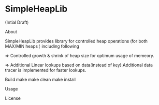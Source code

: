 SimpleHeapLib
=============

(Intial Draft)

About

SimpleHeapLib  provides library for controlled heap operations (for both MAX/MIN heaps )
including following 

=> Controlled growth & shrink of heap size for optimum usage of memeory.

=> Additional Linear lookups based on data(instead of key).Additional 
   data tracer is implemented for faster lookups.

Build
   make 
   make clean
   make install
 
Usage 
  




License
